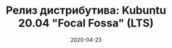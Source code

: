 ---
layout: post
title: "Релиз дистрибутива: Kubuntu 20.04 \"Focal Fossa\" (LTS)"
date: 2020-04-23   
---